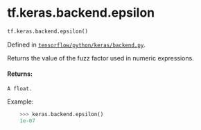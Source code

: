 <div itemscope itemtype="http://developers.google.com/ReferenceObject">
<meta itemprop="name" content="tf.keras.backend.epsilon" />
<meta itemprop="path" content="Stable" />
</div>

# tf.keras.backend.epsilon

``` python
tf.keras.backend.epsilon()
```



Defined in [`tensorflow/python/keras/backend.py`](https://www.tensorflow.org/code/tensorflow/python/keras/backend.py).

Returns the value of the fuzz factor used in numeric expressions.

#### Returns:

    A float.

Example:
```python
    >>> keras.backend.epsilon()
    1e-07
```